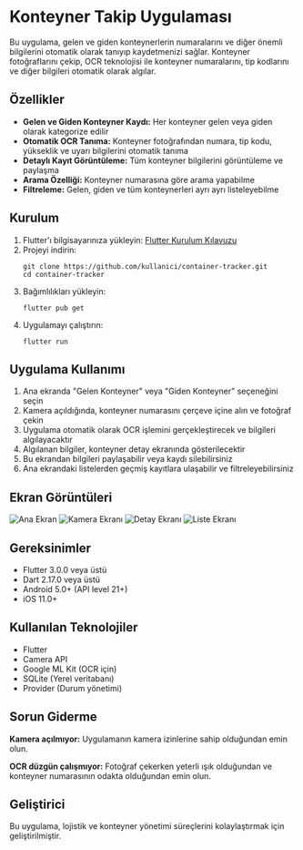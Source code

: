 # Konteyner Takip Uygulaması

Bu uygulama, gelen ve giden konteynerlerin numaralarını ve diğer önemli bilgilerini otomatik olarak tanıyıp kaydetmenizi sağlar. Konteyner fotoğraflarını çekip, OCR teknolojisi ile konteyner numaralarını, tip kodlarını ve diğer bilgileri otomatik olarak algılar.

## Özellikler

- **Gelen ve Giden Konteyner Kaydı:** Her konteyner gelen veya giden olarak kategorize edilir
- **Otomatik OCR Tanıma:** Konteyner fotoğrafından numara, tip kodu, yükseklik ve uyarı bilgilerini otomatik tanıma
- **Detaylı Kayıt Görüntüleme:** Tüm konteyner bilgilerini görüntüleme ve paylaşma
- **Arama Özelliği:** Konteyner numarasına göre arama yapabilme
- **Filtreleme:** Gelen, giden ve tüm konteynerleri ayrı ayrı listeleyebilme

## Kurulum

1. Flutter'ı bilgisayarınıza yükleyin: [Flutter Kurulum Kılavuzu](https://flutter.dev/docs/get-started/install)
2. Projeyi indirin:
   ```
   git clone https://github.com/kullanici/container-tracker.git
   cd container-tracker
   ```
3. Bağımlılıkları yükleyin:
   ```
   flutter pub get
   ```
4. Uygulamayı çalıştırın:
   ```
   flutter run
   ```

## Uygulama Kullanımı

1. Ana ekranda "Gelen Konteyner" veya "Giden Konteyner" seçeneğini seçin
2. Kamera açıldığında, konteyner numarasını çerçeve içine alın ve fotoğraf çekin
3. Uygulama otomatik olarak OCR işlemini gerçekleştirecek ve bilgileri algılayacaktır
4. Algılanan bilgiler, konteyner detay ekranında gösterilecektir
5. Bu ekrandan bilgileri paylaşabilir veya kaydı silebilirsiniz
6. Ana ekrandaki listelerden geçmiş kayıtlara ulaşabilir ve filtreleyebilirsiniz

## Ekran Görüntüleri

![Ana Ekran](images/screenshot1.png)
![Kamera Ekranı](images/screenshot2.png)
![Detay Ekranı](images/screenshot3.png)
![Liste Ekranı](images/screenshot4.png)

## Gereksinimler

- Flutter 3.0.0 veya üstü
- Dart 2.17.0 veya üstü
- Android 5.0+ (API level 21+)
- iOS 11.0+

## Kullanılan Teknolojiler

- Flutter
- Camera API
- Google ML Kit (OCR için)
- SQLite (Yerel veritabanı)
- Provider (Durum yönetimi)

## Sorun Giderme

**Kamera açılmıyor:** Uygulamanın kamera izinlerine sahip olduğundan emin olun.

**OCR düzgün çalışmıyor:** Fotoğraf çekerken yeterli ışık olduğundan ve konteyner numarasının odakta olduğundan emin olun.

## Geliştirici

Bu uygulama, lojistik ve konteyner yönetimi süreçlerini kolaylaştırmak için geliştirilmiştir. 